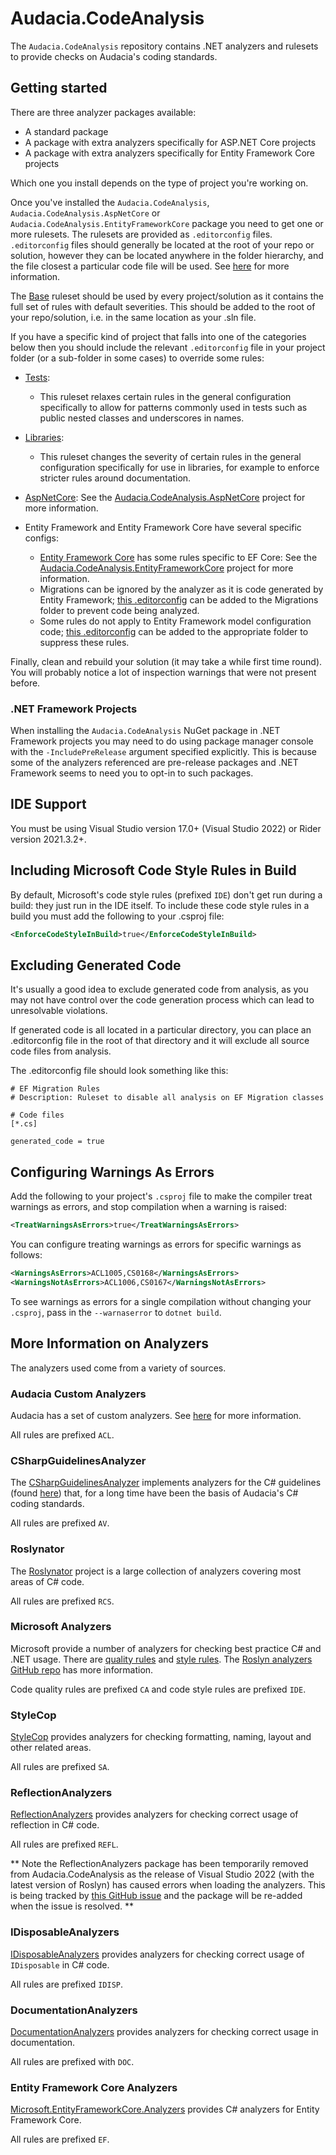 # Audacia.CodeAnalysis

The `Audacia.CodeAnalysis` repository contains .NET analyzers and rulesets to provide checks on Audacia's coding standards.

## Getting started

There are three analyzer packages available:
- A standard package
- A package with extra analyzers specifically for ASP.NET Core projects
- A package with extra analyzers specifically for Entity Framework Core projects

Which one you install depends on the type of project you're working on.

Once you've installed the `Audacia.CodeAnalysis`, `Audacia.CodeAnalysis.AspNetCore` or `Audacia.CodeAnalysis.EntityFrameworkCore` package you need to get one or more rulesets. The rulesets are provided as `.editorconfig` files. `.editorconfig` files should generally be located at the root of your repo or solution, however they can be located anywhere in the folder hierarchy, and the file closest a particular code file will be used. See [here](https://docs.microsoft.com/en-us/visualstudio/ide/create-portable-custom-editor-options?view=vs-2019#file-hierarchy-and-precedence) for more information.

The [Base](https://github.com/audaciaconsulting/Audacia.CodeAnalysis/blob/master/dotnet-roslyn/config/Audacia.CodeAnalysis/Base/.editorconfig) ruleset should be used by every project/solution as it contains the full set of rules with default severities. This should be added to the root of your repo/solution, i.e. in the same location as your .sln file.

If you have a specific kind of project that falls into one of the categories below then you should include the relevant `.editorconfig` file in your project folder (or a sub-folder in some cases) to override some rules:

- [Tests](https://github.com/audaciaconsulting/Audacia.CodeAnalysis/blob/master/dotnet-roslyn/config/Audacia.CodeAnalysis/Tests/.editorconfig):
    - This ruleset relaxes certain rules in the general configuration specifically to allow for patterns commonly used in tests such as public nested classes and underscores in names.

- [Libraries](https://github.com/audaciaconsulting/Audacia.CodeAnalysis/blob/master/dotnet-roslyn/config/Audacia.CodeAnalysis/Libraries/.editorconfig):
    - This ruleset changes the severity of certain rules in the general configuration specifically for use in libraries, for example to enforce stricter rules around documentation.

- [AspNetCore](https://github.com/audaciaconsulting/Audacia.CodeAnalysis/blob/master/dotnet-roslyn/config/Audacia.CodeAnalysis.AspNetCore/.editorconfig): See the [Audacia.CodeAnalysis.AspNetCore](https://github.com/audaciaconsulting/Audacia.CodeAnalysis/blob/master/dotnet-roslyn/config/Audacia.CodeAnalysis.AspNetCore/README.md) project for more information.

- Entity Framework and Entity Framework Core have several specific configs:
    - [Entity Framework Core](https://github.com/audaciaconsulting/Audacia.CodeAnalysis/blob/master/dotnet-roslyn/config/Audacia.CodeAnalysis.EntityFrameworkCore/.editorconfig) has some rules specific to EF Core: See the [Audacia.CodeAnalysis.EntityFrameworkCore](https://github.com/audaciaconsulting/Audacia.CodeAnalysis/blob/master/dotnet-roslyn/config/Audacia.CodeAnalysis.EntityFrameworkCore/README.md) project for more information.
    - Migrations can be ignored by the analyzer as it is code generated by Entity Framework; [this .editorconfig](https://github.com/audaciaconsulting/Audacia.CodeAnalysis/blob/master/dotnet-roslyn/config/Audacia.CodeAnalysis/EntityFramework/Migrations/.editorconfig) can be added to the Migrations folder to prevent code being analyzed.
    - Some rules do not apply to Entity Framework model configuration code; [this .editorconfig](https://github.com/audaciaconsulting/Audacia.CodeAnalysis/blob/master/dotnet-roslyn/config/Audacia.CodeAnalysis/EntityFramework/ModelConfiguration/.editorconfig) can be added to the appropriate folder to suppress these rules.

Finally, clean and rebuild your solution (it may take a while first time round). You will probably notice a lot of inspection warnings that were not present before.

### .NET Framework Projects

When installing the `Audacia.CodeAnalysis` NuGet package in .NET Framework projects you may need to do using package manager console with the `-IncludePreRelease` argument specified explicitly. This is because some of the analyzers referenced are pre-release packages and .NET Framework seems to need you to opt-in to such packages.

## IDE Support

You must be using Visual Studio version 17.0+ (Visual Studio 2022) or Rider version 2021.3.2+.

## Including Microsoft Code Style Rules in Build

By default, Microsoft's code style rules (prefixed `IDE`) don't get run during a build: they just run in the IDE itself. To include these code style rules in a build you must add the following to your .csproj file:
```xml
<EnforceCodeStyleInBuild>true</EnforceCodeStyleInBuild>
```

## Excluding Generated Code

It's usually a good idea to exclude generated code from analysis, as you may not have control over the code generation process which can lead to unresolvable violations.

If generated code is all located in a particular directory, you can place an .editorconfig file in the root of that directory and it will exclude all source code files from analysis.

The .editorconfig file should look something like this:
```
# EF Migration Rules
# Description: Ruleset to disable all analysis on EF Migration classes

# Code files
[*.cs]

generated_code = true
```

## Configuring Warnings As Errors

Add the following to your project's `.csproj` file to make the compiler treat warnings as errors, and stop compilation when a warning is raised:

```xml
<TreatWarningsAsErrors>true</TreatWarningsAsErrors>
```

You can configure treating warnings as errors for specific warnings as follows:

```xml
<WarningsAsErrors>ACL1005,CS0168</WarningsAsErrors>
<WarningsNotAsErrors>ACL1006,CS0167</WarningsNotAsErrors>
```

To see warnings as errors for a single compilation without changing your `.csproj`, pass in the `--warnaserror` to `dotnet build`.

## More Information on Analyzers

The analyzers used come from a variety of sources.

### Audacia Custom Analyzers

Audacia has a set of custom analyzers. See [here](https://github.com/audaciaconsulting/Audacia.CodeAnalysis/blob/master/dotnet-roslyn/analyzers/Audacia.CodeAnalysis.Analyzers/README.md) for more information.

All rules are prefixed `ACL`.

### CSharpGuidelinesAnalyzer

The [CSharpGuidelinesAnalyzer](https://github.com/bkoelman/CSharpGuidelinesAnalyzer) implements analyzers for the C# guidelines (found [here](https://csharpcodingguidelines.com/)) that, for a long time have been the basis of Audacia's C# coding standards.

All rules are prefixed `AV`.

### Roslynator

The [Roslynator](https://github.com/JosefPihrt/Roslynator) project is a large collection of analyzers covering most areas of C# code.

All rules are prefixed `RCS`.

### Microsoft Analyzers

Microsoft provide a number of analyzers for checking best practice C# and .NET usage. There are [quality rules](https://docs.microsoft.com/en-us/dotnet/fundamentals/code-analysis/quality-rules/) and [style rules](https://docs.microsoft.com/en-us/dotnet/fundamentals/code-analysis/style-rules/). The [Roslyn analyzers GitHub repo](https://github.com/dotnet/roslyn-analyzers) has more information.

Code quality rules are prefixed `CA` and code style rules are prefixed `IDE`.

### StyleCop

[StyleCop](https://github.com/DotNetAnalyzers/StyleCopAnalyzers) provides analyzers for checking formatting, naming, layout and other related areas.

All rules are prefixed `SA`.

### ReflectionAnalyzers

[ReflectionAnalyzers](https://github.com/DotNetAnalyzers/ReflectionAnalyzers) provides analyzers for checking correct usage of reflection in C# code.

All rules are prefixed `REFL`.

** Note the ReflectionAnalyzers package has been temporarily removed from Audacia.CodeAnalysis as the release of Visual Studio 2022 (with the latest version of Roslyn) has caused errors when loading the analyzers. This is being tracked by [this GitHub issue](https://github.com/GuOrg/Gu.Analyzers/issues/315) and the package will be re-added when the issue is resolved. **

### IDisposableAnalyzers

[IDisposableAnalyzers](https://github.com/DotNetAnalyzers/IDisposableAnalyzers) provides analyzers for checking correct usage of `IDisposable` in C# code.

All rules are prefixed `IDISP`.

### DocumentationAnalyzers

[DocumentationAnalyzers](https://github.com/DotNetAnalyzers/DocumentationAnalyzers) provides analyzers for checking correct usage in documentation.

All rules are prefixed with `DOC`.

### Entity Framework Core Analyzers

[Microsoft.EntityFrameworkCore.Analyzers](https://github.com/dotnet/efcore/tree/main/src/EFCore.Analyzers) provides C# analyzers for Entity Framework Core.

All rules are prefixed `EF`.
